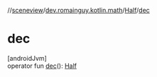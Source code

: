 //[sceneview](../../../index.md)/[dev.romainguy.kotlin.math](../index.md)/[Half](index.md)/[dec](dec.md)

# dec

[androidJvm]\
operator fun [dec](dec.md)(): [Half](index.md)
